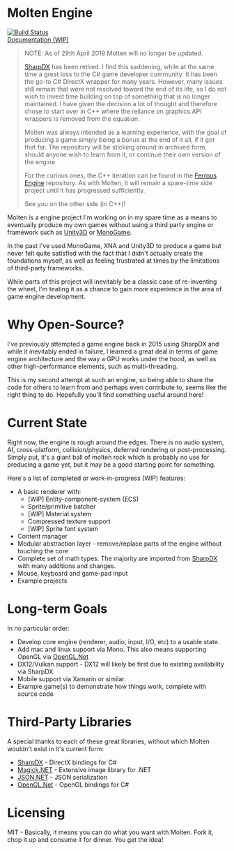 # Molten Engine
[![Build Status](https://dev.azure.com/jyarwood/MoltenEngine/_apis/build/status/MoltenEngine-.NET%20Desktop-CI)](https://dev.azure.com/jyarwood/MoltenEngine/_build/latest?definitionId=2)  
[Documentation (WIP)](https://syncaidius.github.io/MoltenEngine/docs/Molten.html)

> NOTE: As of 29th April 2019 Molten will no longer be updated. 
>
>[SharpDX](https://github.com/sharpdx/SharpDX) has been retired. I find this saddening, while at the same time a great loss to the C# game developer community. It has been the go-to C# DirectX wrapper for many years. However, many issues still remain that were not resolved toward the end of its life, so I do not wish to invest time building on top of something that is no longer maintained. I have given the decision a lot of thought and therefore chose to start over in C++ where the reliance on graphics API wrappers is removed from the equation.
>
> Molten was always intended as a learning experience, with the goal of producing a game simply being a bonus at the end of it all, if it got that far. The repository will be sticking around in archived form, should anyone wish to learn from it, or continue their own version of the engine.
>
> For the curious ones, the C++ iteration can be found in the [Ferrous Engine](https://github.com/Syncaidius/FerrousEngine) repository. As with Molten, it will remain a spare-time side project until it has progressed sufficiently.
>
> See you on the other side (in C++)!

Molten is a engine project I'm working on in my spare time as a means to eventually produce my own games without using a third party engine or framework such as [Unity3D](https://unity3d.com/) or [MonoGame](http://monogame.net).

In the past I've used MonoGame, XNA and Unity3D to produce a game but never felt quite satisfied with the fact that I didn't actually create the foundations myself, as well as feeling frustrated at times by the limitations of third-party frameworks.

While parts of this project will inevitably be a classic case of re-inventing the wheel, I'm teating it as a chance to gain more experience in the area of game engine development. 

# Why Open-Source?
I've previously attempted a game engine back in 2015 using SharpDX and while it inevitably ended in failure, I learned a great deal in terms of game engine architecture and the way a GPU works under the hood, as well as other high-performance elements, such as multi-threading.

This is my second attempt at such an engine, so being able to share the code for others to learn from and perhaps even contribute to, seems like the right thing to do. Hopefully you'll find something useful around here!

# Current State
Right now, the engine is rough around the edges. There is no audio system, AI, cross-platform, collision/physics, deferred rendering or post-processing. Simply put, it's a giant ball of molten rock which is probably no use for producing a game yet, but it may be a good starting point for something.

Here's a list of completed or work-in-progress (WIP) features:
  * A basic renderer with:
    * [WIP] Entity-component-system (ECS)
    * Sprite/primitive batcher
    * [WIP] Material system
	* Compressed texture support
	* [WIP] Sprite font system
  * Content manager
  * Modular abstraction layer - remove/replace parts of the engine without touching the core
  * Complete set of math types. The majority are imported from [SharpDX](https://github.com/sharpdx/SharpDX) with many additions and changes.
  * Mouse, keyboard and game-pad input
  * Example projects
  
  
# Long-term Goals
In no particular order:
  * Develop core engine (renderer, audio, input, I/O, etc) to a usable state.
  * Add mac and linux support via Mono. This also means supporting OpenGL via [OpenGL.Net](https://github.com/luca-piccioni/OpenGL.Net)
  * DX12/Vulkan support - DX12 will likely be first due to existing availability via SharpDX
  * Mobile support via Xamarin or similar.
  * Example game(s) to demonstrate how things work, complete with source code

# Third-Party Libraries
A special thanks to each of these great libraries, without which Molten wouldn't exist in it's current form:
  * [SharpDX](https://github.com/sharpdx/SharpDX) - DirectX bindings for C#
  * [Magick.NET](https://github.com/dlemstra/Magick.NET) - Extensive image library for .NET
  * [JSON.NET](https://www.newtonsoft.com/json) - JSON serialization
  * [OpenGL.Net](https://github.com/luca-piccioni/OpenGL.Net) - OpenGL bindings for C#

# Licensing
MIT - Basically, it means you can do what you want with Molten. Fork it, chop it up and consume it for dinner. You get the idea!
